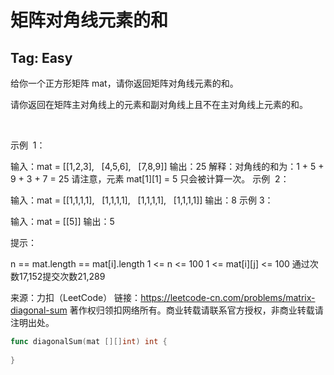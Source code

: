 # 矩阵对角线元素的和  

## Tag: Easy  

给你一个正方形矩阵 mat，请你返回矩阵对角线元素的和。

请你返回在矩阵主对角线上的元素和副对角线上且不在主对角线上元素的和。

 

示例  1：



输入：mat = [[1,2,3],
            [4,5,6],
            [7,8,9]]
输出：25
解释：对角线的和为：1 + 5 + 9 + 3 + 7 = 25
请注意，元素 mat[1][1] = 5 只会被计算一次。
示例  2：

输入：mat = [[1,1,1,1],
            [1,1,1,1],
            [1,1,1,1],
            [1,1,1,1]]
输出：8
示例 3：

输入：mat = [[5]]
输出：5
 

提示：

n == mat.length == mat[i].length
1 <= n <= 100
1 <= mat[i][j] <= 100
通过次数17,152提交次数21,289

来源：力扣（LeetCode）
链接：https://leetcode-cn.com/problems/matrix-diagonal-sum
著作权归领扣网络所有。商业转载请联系官方授权，非商业转载请注明出处。

```go
func diagonalSum(mat [][]int) int {
    
}
```
